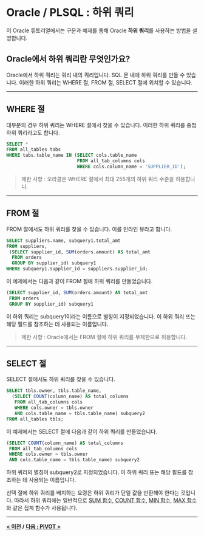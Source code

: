# Oracle / PLSQL : 하위 쿼리

이 Oracle 튜토리얼에서는 구문과 예제를 통해 Oracle **하위 쿼리**를 사용하는 방법을 설명합니다.

## Oracle에서 하위 쿼리란 무엇인가요?
Oracle에서 하위 쿼리는 쿼리 내의 쿼리입니다. SQL 문 내에 하위 쿼리를 만들 수 있습니다. 이러한 하위 쿼리는 WHERE 절, FROM 절, SELECT 절에 위치할 수 있습니다.

---
## WHERE 절
대부분의 경우 하위 쿼리는 WHERE 절에서 찾을 수 있습니다. 이러한 하위 쿼리를 중첩 하위 쿼리라고도 합니다.
```sql
SELECT * 
FROM all_tables tabs
WHERE tabs.table_name IN (SELECT cols.table_name
                          FROM all_tab_columns cols
                          WHERE cols.column_name = 'SUPPLIER_ID');
```

>제한 사항 : 오라클은 WHERE 절에서 최대 255개의 하위 쿼리 수준을 허용합니다.

---
## FROM 절
FROM 절에서도 하위 쿼리를 찾을 수 있습니다. 이를 인라인 뷰라고 합니다.
```sql
SELECT suppliers.name, subquery1.total_amt
FROM suppliers,
 (SELECT supplier_id, SUM(orders.amount) AS total_amt
  FROM orders
  GROUP BY supplier_id) subquery1
WHERE subquery1.supplier_id = suppliers.supplier_id;
```
이 예제에서는 다음과 같이 FROM 절에 하위 쿼리를 만들었습니다.
```sql
(SELECT supplier_id, SUM(orders.amount) AS total_amt
 FROM orders
 GROUP BY supplier_id) subquery1
```
이 하위 쿼리는 subquery1이라는 이름으로 별칭이 지정되었습니다. 이 하위 쿼리 또는 해당 필드를 참조하는 데 사용되는 이름입니다.

>제한 사항 : Oracle에서는 FROM 절에 하위 쿼리를 무제한으로 허용합니다.

---
## SELECT 절
SELECT 절에서도 하위 쿼리를 찾을 수 있습니다.
```sql
SELECT tbls.owner, tbls.table_name,
  (SELECT COUNT(column_name) AS total_columns
   FROM all_tab_columns cols
   WHERE cols.owner = tbls.owner
   AND cols.table_name = tbls.table_name) subquery2
FROM all_tables tbls;
```
이 예제에서는 SELECT 절에 다음과 같이 하위 쿼리를 만들었습니다.
```sql
(SELECT COUNT(column_name) AS total_columns
 FROM all_tab_columns cols
 WHERE cols.owner = tbls.owner
 AND cols.table_name = tbls.table_name) subquery2
```
하위 쿼리의 별칭이 subquery2로 지정되었습니다. 이 하위 쿼리 또는 해당 필드를 참조하는 데 사용되는 이름입니다.

선택 절에 하위 쿼리를 배치하는 요령은 하위 쿼리가 단일 값을 반환해야 한다는 것입니다. 따라서 하위 쿼리에는 일반적으로 [SUM 함수](SUM.md), [COUNT 함수](COUNT.md), [MIN 함수](MIN.md), [MAX 함수](MAX.md)와 같은 집계 함수가 사용됩니다.

---
**[< 이전](MINUS.md) / [다음 : PIVOT >](PIVOT.md)**